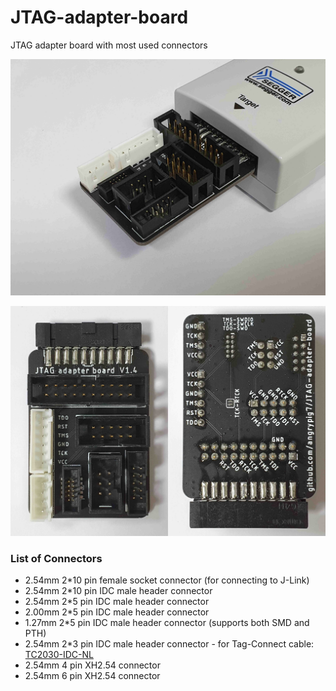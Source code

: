 # JTAG-adapter-board
JTAG adapter board with most used connectors

![V1.4 assembled PCB picture](./Pics/1.jpg "PCB")

![V1.4 assembled PCB picture](./Pics/4.jpg "PCB")

### List of Connectors
* 2.54mm 2*10 pin female socket connector (for connecting to J-Link)
* 2.54mm 2*10 pin IDC male header connector
* 2.54mm 2*5 pin IDC male header connector
* 2.00mm 2*5 pin IDC male header connector
* 1.27mm 2*5 pin IDC male header connector (supports both SMD and PTH)
* 2.54mm 2*3 pin IDC male header connector - for Tag-Connect cable: [TC2030-IDC-NL](https://www.tag-connect.com/product/tc2030-idc-nl)
* 2.54mm 4 pin XH2.54 connector
* 2.54mm 6 pin XH2.54 connector
